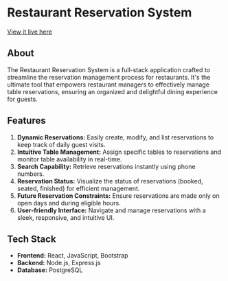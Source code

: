 # Restaurant Reservation System

[View it live here](https://restaurant-reservation-wx3v.onrender.com/dashboard)

## About

The Restaurant Reservation System is a full-stack application crafted to streamline the reservation management process for restaurants. It's the ultimate tool that empowers restaurant managers to effectively manage table reservations, ensuring an organized and delightful dining experience for guests.

## Features

1. **Dynamic Reservations:** Easily create, modify, and list reservations to keep track of daily guest visits.
2. **Intuitive Table Management:** Assign specific tables to reservations and monitor table availability in real-time.
3. **Search Capability:** Retrieve reservations instantly using phone numbers.
4. **Reservation Status:** Visualize the status of reservations (booked, seated, finished) for efficient management.
5. **Future Reservation Constraints:** Ensure reservations are made only on open days and during eligible hours.
6. **User-friendly Interface:** Navigate and manage reservations with a sleek, responsive, and intuitive UI.

## Tech Stack

- **Frontend:** React, JavaScript, Bootstrap
- **Backend:** Node.js, Express.js
- **Database:** PostgreSQL
